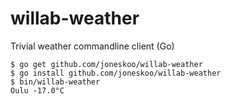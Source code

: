 # willab-weather

Trivial weather commandline client (Go)

```
$ go get github.com/joneskoo/willab-weather
$ go install github.com/joneskoo/willab-weather
$ bin/willab-weather 
Oulu -17.0°C
```
